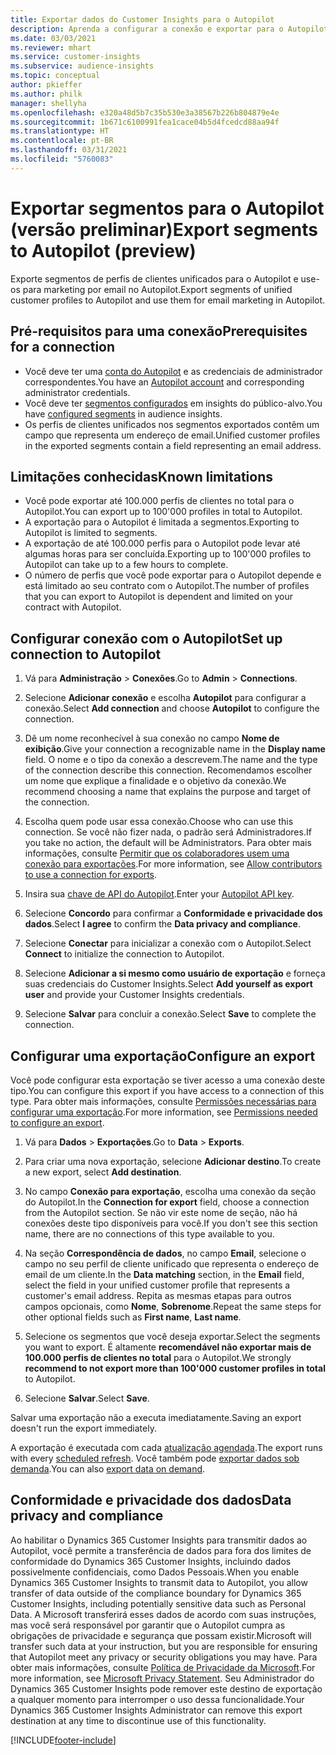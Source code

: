 ```yaml
---
title: Exportar dados do Customer Insights para o Autopilot
description: Aprenda a configurar a conexão e exportar para o Autopilot.
ms.date: 03/03/2021
ms.reviewer: mhart
ms.service: customer-insights
ms.subservice: audience-insights
ms.topic: conceptual
author: pkieffer
ms.author: philk
manager: shellyha
ms.openlocfilehash: e320a48d5b7c35b530e3a38567b226b804879e4e
ms.sourcegitcommit: 1b671c6100991fea1cace04b5d4fcedcd88aa94f
ms.translationtype: HT
ms.contentlocale: pt-BR
ms.lasthandoff: 03/31/2021
ms.locfileid: "5760083"
---
```

# <a name="export-segments-to-autopilot-preview"></a><span data-ttu-id="4b713-103">Exportar segmentos para o Autopilot (versão preliminar)</span><span class="sxs-lookup"><span data-stu-id="4b713-103">Export segments to Autopilot (preview)</span></span>

<span data-ttu-id="4b713-104">Exporte segmentos de perfis de clientes unificados para o Autopilot e use-os para marketing por email no Autopilot.</span><span class="sxs-lookup"><span data-stu-id="4b713-104">Export segments of unified customer profiles to Autopilot and use them for email marketing in Autopilot.</span></span> 

## <a name="prerequisites-for-a-connection"></a><span data-ttu-id="4b713-105">Pré-requisitos para uma conexão</span><span class="sxs-lookup"><span data-stu-id="4b713-105">Prerequisites for a connection</span></span>

-   <span data-ttu-id="4b713-106">Você deve ter uma [conta do Autopilot](https://www.autopilothq.com/) e as credenciais de administrador correspondentes.</span><span class="sxs-lookup"><span data-stu-id="4b713-106">You have an [Autopilot account](https://www.autopilothq.com/) and corresponding administrator credentials.</span></span>
-   <span data-ttu-id="4b713-107">Você deve ter [segmentos configurados](segments.md) em insights do público-alvo.</span><span class="sxs-lookup"><span data-stu-id="4b713-107">You have [configured segments](segments.md) in audience insights.</span></span>
-   <span data-ttu-id="4b713-108">Os perfis de clientes unificados nos segmentos exportados contêm um campo que representa um endereço de email.</span><span class="sxs-lookup"><span data-stu-id="4b713-108">Unified customer profiles in the exported segments contain a field representing an email address.</span></span>

## <a name="known-limitations"></a><span data-ttu-id="4b713-109">Limitações conhecidas</span><span class="sxs-lookup"><span data-stu-id="4b713-109">Known limitations</span></span>

- <span data-ttu-id="4b713-110">Você pode exportar até 100.000 perfis de clientes no total para o Autopilot.</span><span class="sxs-lookup"><span data-stu-id="4b713-110">You can export up to 100'000 profiles in total to Autopilot.</span></span>
- <span data-ttu-id="4b713-111">A exportação para o Autopilot é limitada a segmentos.</span><span class="sxs-lookup"><span data-stu-id="4b713-111">Exporting to Autopilot is limited to segments.</span></span>
- <span data-ttu-id="4b713-112">A exportação de até 100.000 perfis para o Autopilot pode levar até algumas horas para ser concluída.</span><span class="sxs-lookup"><span data-stu-id="4b713-112">Exporting up to 100'000 profiles to Autopilot can take up to a few hours to complete.</span></span> 
- <span data-ttu-id="4b713-113">O número de perfis que você pode exportar para o Autopilot depende e está limitado ao seu contrato com o Autopilot.</span><span class="sxs-lookup"><span data-stu-id="4b713-113">The number of profiles that you can export to Autopilot is dependent and limited on your contract with Autopilot.</span></span>

## <a name="set-up-connection-to-autopilot"></a><span data-ttu-id="4b713-114">Configurar conexão com o Autopilot</span><span class="sxs-lookup"><span data-stu-id="4b713-114">Set up connection to Autopilot</span></span>

1. <span data-ttu-id="4b713-115">Vá para **Administração** > **Conexões**.</span><span class="sxs-lookup"><span data-stu-id="4b713-115">Go to **Admin** > **Connections**.</span></span>

1. <span data-ttu-id="4b713-116">Selecione **Adicionar conexão** e escolha **Autopilot** para configurar a conexão.</span><span class="sxs-lookup"><span data-stu-id="4b713-116">Select **Add connection** and choose **Autopilot** to configure the connection.</span></span>

1. <span data-ttu-id="4b713-117">Dê um nome reconhecível à sua conexão no campo **Nome de exibição**.</span><span class="sxs-lookup"><span data-stu-id="4b713-117">Give your connection a recognizable name in the **Display name** field.</span></span> <span data-ttu-id="4b713-118">O nome e o tipo da conexão a descrevem.</span><span class="sxs-lookup"><span data-stu-id="4b713-118">The name and the type of the connection describe this connection.</span></span> <span data-ttu-id="4b713-119">Recomendamos escolher um nome que explique a finalidade e o objetivo da conexão.</span><span class="sxs-lookup"><span data-stu-id="4b713-119">We recommend choosing a name that explains the purpose and target of the connection.</span></span>

1. <span data-ttu-id="4b713-120">Escolha quem pode usar essa conexão.</span><span class="sxs-lookup"><span data-stu-id="4b713-120">Choose who can use this connection.</span></span> <span data-ttu-id="4b713-121">Se você não fizer nada, o padrão será Administradores.</span><span class="sxs-lookup"><span data-stu-id="4b713-121">If you take no action, the default will be Administrators.</span></span> <span data-ttu-id="4b713-122">Para obter mais informações, consulte [Permitir que os colaboradores usem uma conexão para exportações](connections.md#allow-contributors-to-use-a-connection-for-exports).</span><span class="sxs-lookup"><span data-stu-id="4b713-122">For more information, see [Allow contributors to use a connection for exports](connections.md#allow-contributors-to-use-a-connection-for-exports).</span></span>

3. <span data-ttu-id="4b713-123">Insira sua [chave de API do Autopilot](https://autopilot.docs.apiary.io/#).</span><span class="sxs-lookup"><span data-stu-id="4b713-123">Enter your [Autopilot API key](https://autopilot.docs.apiary.io/#).</span></span>

1. <span data-ttu-id="4b713-124">Selecione **Concordo** para confirmar a **Conformidade e privacidade dos dados**.</span><span class="sxs-lookup"><span data-stu-id="4b713-124">Select **I agree** to confirm the **Data privacy and compliance**.</span></span>

1. <span data-ttu-id="4b713-125">Selecione **Conectar** para inicializar a conexão com o Autopilot.</span><span class="sxs-lookup"><span data-stu-id="4b713-125">Select **Connect** to initialize the connection to Autopilot.</span></span>

1. <span data-ttu-id="4b713-126">Selecione **Adicionar a si mesmo como usuário de exportação** e forneça suas credenciais do Customer Insights.</span><span class="sxs-lookup"><span data-stu-id="4b713-126">Select **Add yourself as export user** and provide your Customer Insights credentials.</span></span>

1. <span data-ttu-id="4b713-127">Selecione **Salvar** para concluir a conexão.</span><span class="sxs-lookup"><span data-stu-id="4b713-127">Select **Save** to complete the connection.</span></span>

## <a name="configure-an-export"></a><span data-ttu-id="4b713-128">Configurar uma exportação</span><span class="sxs-lookup"><span data-stu-id="4b713-128">Configure an export</span></span>

<span data-ttu-id="4b713-129">Você pode configurar esta exportação se tiver acesso a uma conexão deste tipo.</span><span class="sxs-lookup"><span data-stu-id="4b713-129">You can configure this export if you have access to a connection of this type.</span></span> <span data-ttu-id="4b713-130">Para obter mais informações, consulte [Permissões necessárias para configurar uma exportação](export-destinations.md#set-up-a-new-export).</span><span class="sxs-lookup"><span data-stu-id="4b713-130">For more information, see [Permissions needed to configure an export](export-destinations.md#set-up-a-new-export).</span></span>

1. <span data-ttu-id="4b713-131">Vá para **Dados** > **Exportações**.</span><span class="sxs-lookup"><span data-stu-id="4b713-131">Go to **Data** > **Exports**.</span></span>

1. <span data-ttu-id="4b713-132">Para criar uma nova exportação, selecione **Adicionar destino**.</span><span class="sxs-lookup"><span data-stu-id="4b713-132">To create a new export, select **Add destination**.</span></span>

1. <span data-ttu-id="4b713-133">No campo **Conexão para exportação**, escolha uma conexão da seção do Autopilot.</span><span class="sxs-lookup"><span data-stu-id="4b713-133">In the **Connection for export** field, choose a connection from the Autopilot section.</span></span> <span data-ttu-id="4b713-134">Se não vir este nome de seção, não há conexões deste tipo disponíveis para você.</span><span class="sxs-lookup"><span data-stu-id="4b713-134">If you don't see this section name, there are no connections of this type available to you.</span></span>

3. <span data-ttu-id="4b713-135">Na seção **Correspondência de dados**, no campo **Email**, selecione o campo no seu perfil de cliente unificado que representa o endereço de email de um cliente.</span><span class="sxs-lookup"><span data-stu-id="4b713-135">In the **Data matching** section, in the **Email** field, select the field in your unified customer profile that represents a customer's email address.</span></span> <span data-ttu-id="4b713-136">Repita as mesmas etapas para outros campos opcionais, como **Nome**, **Sobrenome**.</span><span class="sxs-lookup"><span data-stu-id="4b713-136">Repeat the same steps for other optional fields such as **First name**, **Last name**.</span></span>

1. <span data-ttu-id="4b713-137">Selecione os segmentos que você deseja exportar.</span><span class="sxs-lookup"><span data-stu-id="4b713-137">Select the segments you want to export.</span></span> <span data-ttu-id="4b713-138">É altamente **recomendável não exportar mais de 100.000 perfis de clientes no total** para o Autopilot.</span><span class="sxs-lookup"><span data-stu-id="4b713-138">We strongly **recommend to not export more than 100'000 customer profiles in total** to Autopilot.</span></span> 

1. <span data-ttu-id="4b713-139">Selecione **Salvar**.</span><span class="sxs-lookup"><span data-stu-id="4b713-139">Select **Save**.</span></span>

<span data-ttu-id="4b713-140">Salvar uma exportação não a executa imediatamente.</span><span class="sxs-lookup"><span data-stu-id="4b713-140">Saving an export doesn't run the export immediately.</span></span>

<span data-ttu-id="4b713-141">A exportação é executada com cada [atualização agendada](system.md#schedule-tab).</span><span class="sxs-lookup"><span data-stu-id="4b713-141">The export runs with every [scheduled refresh](system.md#schedule-tab).</span></span> <span data-ttu-id="4b713-142">Você também pode [exportar dados sob demanda](export-destinations.md#run-exports-on-demand).</span><span class="sxs-lookup"><span data-stu-id="4b713-142">You can also [export data on demand](export-destinations.md#run-exports-on-demand).</span></span> 

## <a name="data-privacy-and-compliance"></a><span data-ttu-id="4b713-143">Conformidade e privacidade dos dados</span><span class="sxs-lookup"><span data-stu-id="4b713-143">Data privacy and compliance</span></span>

<span data-ttu-id="4b713-144">Ao habilitar o Dynamics 365 Customer Insights para transmitir dados ao Autopilot, você permite a transferência de dados para fora dos limites de conformidade do Dynamics 365 Customer Insights, incluindo dados possivelmente confidenciais, como Dados Pessoais.</span><span class="sxs-lookup"><span data-stu-id="4b713-144">When you enable Dynamics 365 Customer Insights to transmit data to Autopilot, you allow transfer of data outside of the compliance boundary for Dynamics 365 Customer Insights, including potentially sensitive data such as Personal Data.</span></span> <span data-ttu-id="4b713-145">A Microsoft transferirá esses dados de acordo com suas instruções, mas você será responsável por garantir que o Autopilot cumpra as obrigações de privacidade e segurança que possam existir.</span><span class="sxs-lookup"><span data-stu-id="4b713-145">Microsoft will transfer such data at your instruction, but you are responsible for ensuring that Autopilot meet any privacy or security obligations you may have.</span></span> <span data-ttu-id="4b713-146">Para obter mais informações, consulte [Política de Privacidade da Microsoft](https://go.microsoft.com/fwlink/?linkid=396732).</span><span class="sxs-lookup"><span data-stu-id="4b713-146">For more information, see [Microsoft Privacy Statement](https://go.microsoft.com/fwlink/?linkid=396732).</span></span>
<span data-ttu-id="4b713-147">Seu Administrador do Dynamics 365 Customer Insights pode remover este destino de exportação a qualquer momento para interromper o uso dessa funcionalidade.</span><span class="sxs-lookup"><span data-stu-id="4b713-147">Your Dynamics 365 Customer Insights Administrator can remove this export destination at any time to discontinue use of this functionality.</span></span>


[!INCLUDE[footer-include](../includes/footer-banner.md)]
